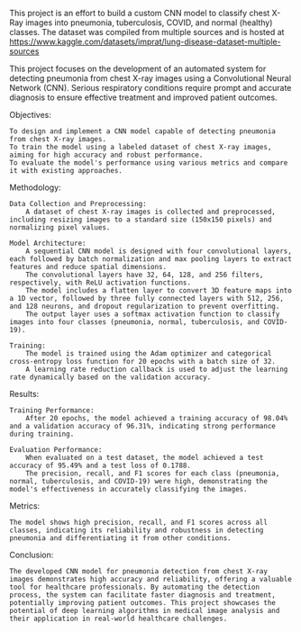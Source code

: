 This project is an effort to build a custom CNN model to classify chest X-Ray images into pneumonia, tuberculosis, COVID, and normal (healthy) classes. The dataset was compiled from multiple sources and is hosted at https://www.kaggle.com/datasets/imprat/lung-disease-dataset-multiple-sources

This project focuses on the development of an automated system for detecting pneumonia from chest X-ray images using a Convolutional Neural Network (CNN). Serious respiratory conditions require prompt and accurate diagnosis to ensure effective treatment and improved patient outcomes.

Objectives:

    To design and implement a CNN model capable of detecting pneumonia from chest X-ray images.
    To train the model using a labeled dataset of chest X-ray images, aiming for high accuracy and robust performance.
    To evaluate the model's performance using various metrics and compare it with existing approaches.

Methodology:

    Data Collection and Preprocessing:
        A dataset of chest X-ray images is collected and preprocessed, including resizing images to a standard size (150x150 pixels) and normalizing pixel values.

    Model Architecture:
        A sequential CNN model is designed with four convolutional layers, each followed by batch normalization and max pooling layers to extract features and reduce spatial dimensions.
        The convolutional layers have 32, 64, 128, and 256 filters, respectively, with ReLU activation functions.
        The model includes a flatten layer to convert 3D feature maps into a 1D vector, followed by three fully connected layers with 512, 256, and 128 neurons, and dropout regularization to prevent overfitting.
        The output layer uses a softmax activation function to classify images into four classes (pneumonia, normal, tuberculosis, and COVID-19).

    Training:
        The model is trained using the Adam optimizer and categorical cross-entropy loss function for 20 epochs with a batch size of 32.
        A learning rate reduction callback is used to adjust the learning rate dynamically based on the validation accuracy.

Results:

    Training Performance:
        After 20 epochs, the model achieved a training accuracy of 98.04% and a validation accuracy of 96.31%, indicating strong performance during training.

    Evaluation Performance:
        When evaluated on a test dataset, the model achieved a test accuracy of 95.49% and a test loss of 0.1788.
        The precision, recall, and F1 scores for each class (pneumonia, normal, tuberculosis, and COVID-19) were high, demonstrating the model's effectiveness in accurately classifying the images.

Metrics:

    The model shows high precision, recall, and F1 scores across all classes, indicating its reliability and robustness in detecting pneumonia and differentiating it from other conditions.

Conclusion:

    The developed CNN model for pneumonia detection from chest X-ray images demonstrates high accuracy and reliability, offering a valuable tool for healthcare professionals. By automating the detection process, the system can facilitate faster diagnosis and treatment, potentially improving patient outcomes. This project showcases the potential of deep learning algorithms in medical image analysis and their application in real-world healthcare challenges.

